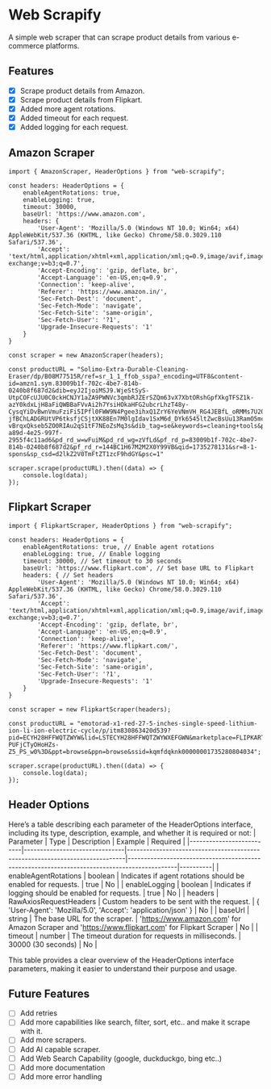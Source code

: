 # Web Scrapify

A simple web scraper that can scrape product details from various e-commerce platforms. 

## Features

- [x] Scrape product details from Amazon.
- [x] Scrape product details from Flipkart.
- [x] Added more agent rotations.
- [x] Added timeout for each request.
- [x] Added logging for each request.

## Amazon Scraper

```
import { AmazonScraper, HeaderOptions } from "web-scrapify";

const headers: HeaderOptions = {
    enableAgentRotations: true,
    enableLogging: true,
    timeout: 30000,
    baseUrl: 'https://www.amazon.com',
    headers: {
        'User-Agent': 'Mozilla/5.0 (Windows NT 10.0; Win64; x64) AppleWebKit/537.36 (KHTML, like Gecko) Chrome/58.0.3029.110 Safari/537.36',
        'Accept': 'text/html,application/xhtml+xml,application/xml;q=0.9,image/avif,image/webp,image/apng,*/*;q=0.8,application/signed-exchange;v=b3;q=0.7',
        'Accept-Encoding': 'gzip, deflate, br',
        'Accept-Language': 'en-US,en;q=0.9',
        'Connection': 'keep-alive',
        'Referer': 'https://www.amazon.in/',
        'Sec-Fetch-Dest': 'document',
        'Sec-Fetch-Mode': 'navigate',
        'Sec-Fetch-Site': 'same-origin',
        'Sec-Fetch-User': '?1',
        'Upgrade-Insecure-Requests': '1'
    }
}

const scraper = new AmazonScraper(headers);

const productURL = "Solimo-Extra-Durable-Cleaning-Eraser/dp/B08M77515R/ref=sr_1_1_ffob_sspa?_encoding=UTF8&content-id=amzn1.sym.83009b1f-702c-4be7-814b-0240b8f687d2&dib=eyJ2IjoiMSJ9.WjeStSyS-UtpCOFcUJU0C0ckHCNJY1aZA9PWNVc3qmbRJZErSZQm63vX7XbtORshGpfXkgTFSZ1k-azY0kdxLjH8aFiQWBBaFVvAi2h7YsiHOkaHFG2ubcrLhzT48y-CysqYiDvBwnVmuFziFi5IPfl0FWW9N4Pgee3ihxQ1ZrY6YeVNmVH_RG4JEBfL_oRMMs7U2OBMmx1yugmR-jfBChLADGRUtVP6tksfjCSjtXK88En7M0lgIdav1SxM6d_DYk6545ltZwcBsUu13RamO5mcAAS3AjKPdaM69OJypEc.DhGRSGmv-vBrqxQkseb5ZO0RIAu2qS1tF7NEoZsMq3s&dib_tag=se&keywords=cleaning+tools&pd_rd_r=6e139182-a89d-4e25-997f-2955f4c11ad6&pd_rd_w=wFuiM&pd_rd_wg=zVfLd&pf_rd_p=83009b1f-702c-4be7-814b-0240b8f687d2&pf_rd_r=144BC1H67M2M2X0Y99VB&qid=1735278131&sr=8-1-spons&sp_csd=d2lkZ2V0TmFtZT1zcF9hdGY&psc=1"

scraper.scrape(productURL).then((data) => {
    console.log(data);
});
```

## Flipkart Scraper
```
import { FlipkartScraper, HeaderOptions } from "web-scrapify";

const headers: HeaderOptions = {
    enableAgentRotations: true, // Enable agent rotations
    enableLogging: true, // Enable logging
    timeout: 30000, // Set timeout to 30 seconds
    baseUrl: 'https://www.flipkart.com', // Set base URL to Flipkart
    headers: { // Set headers
        'User-Agent': 'Mozilla/5.0 (Windows NT 10.0; Win64; x64) AppleWebKit/537.36 (KHTML, like Gecko) Chrome/58.0.3029.110 Safari/537.36',
        'Accept': 'text/html,application/xhtml+xml,application/xml;q=0.9,image/avif,image/webp,image/apng,*/*;q=0.8,application/signed-exchange;v=b3;q=0.7',
        'Accept-Encoding': 'gzip, deflate, br',
        'Accept-Language': 'en-US,en;q=0.9',
        'Connection': 'keep-alive',
        'Referer': 'https://www.flipkart.com/',
        'Sec-Fetch-Dest': 'document',
        'Sec-Fetch-Mode': 'navigate',
        'Sec-Fetch-Site': 'same-origin',
        'Sec-Fetch-User': '?1',
        'Upgrade-Insecure-Requests': '1'
    }
}

const scraper = new FlipkartScraper(headers);

const productURL = "emotorad-x1-red-27-5-inches-single-speed-lithium-ion-li-ion-electric-cycle/p/itm830863420d539?pid=ECYH28HFFWQTZWYW&lid=LSTECYH28HFFWQTZWYWXEFGWN&marketplace=FLIPKART&store=abc%2Fulv%2Ftwp&srno=b_1_1&otracker=browse&fm=organic&iid=en_ba7G51hZyaKh1mbny_aCQiMdq62YizF5evHJOdOFh1LQDMNdtP9N36fqiox692HbthuIoCjih2bGcP9BMLYb-PUFjCTyOHoHZs-Z5_PS_w0%3D&ppt=browse&ppn=browse&ssid=kqmfdqknk00000001735280804034";

scraper.scrape(productURL).then((data) => {
    console.log(data);
});
```

## Header Options 

Here’s a table describing each parameter of the HeaderOptions interface, including its type, description, example, and whether it is required or not:
| Parameter | Type | Description | Example | Required |
|--------------------------|-------------------------------|-----------------------------------------------------------------------------|---------------------------------------------------------------------------------------------|----------|
| enableAgentRotations | boolean | Indicates if agent rotations should be enabled for requests. | true | No |
| enableLogging | boolean | Indicates if logging should be enabled for requests. | true | No |
| headers | RawAxiosRequestHeaders | Custom headers to be sent with the request. | { 'User-Agent': 'Mozilla/5.0', 'Accept': 'application/json' } | No |
| baseUrl | string | The base URL for the scraper. | 'https://www.amazon.com' for Amazon Scraper and 'https://www.flipkart.com' for Flipkart Scraper | No |
| timeout | number | The timeout duration for requests in milliseconds. | 30000 (30 seconds) | No |


This table provides a clear overview of the HeaderOptions interface parameters, making it easier to understand their purpose and usage.

## Future Features

- [ ] Add retries
- [ ] Add more capabilities like search, filter, sort, etc.. and make it scrape with it.
- [ ] Add more scrapers.
- [ ] Add AI capable scraper.
- [ ] Add Web Search Capability (google, duckduckgo, bing etc..)
- [ ] Add more documentation
- [ ] Add more error handling
